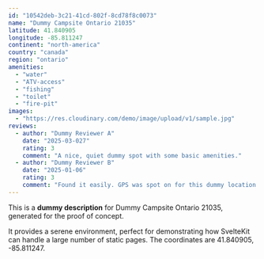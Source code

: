```yaml
---
id: "10542deb-3c21-41cd-802f-8cd78f8c0073"
name: "Dummy Campsite Ontario 21035"
latitude: 41.840905
longitude: -85.811247
continent: "north-america"
country: "canada"
region: "ontario"
amenities:
  - "water"
  - "ATV-access"
  - "fishing"
  - "toilet"
  - "fire-pit"
images:
  - "https://res.cloudinary.com/demo/image/upload/v1/sample.jpg"
reviews:
  - author: "Dummy Reviewer A"
    date: "2025-03-027"
    rating: 3
    comment: "A nice, quiet dummy spot with some basic amenities."
  - author: "Dummy Reviewer B"
    date: "2025-01-06"
    rating: 3
    comment: "Found it easily. GPS was spot on for this dummy location."
---
```


This is a **dummy description** for Dummy Campsite Ontario 21035, generated for the proof of concept.

It provides a serene environment, perfect for demonstrating how SvelteKit can handle a large number of static pages. The coordinates are 41.840905, -85.811247.
